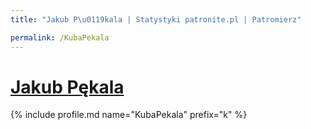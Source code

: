 ```yaml
---
title: "Jakub P\u0119kala | Statystyki patronite.pl | Patromierz"

permalink: /KubaPekala
---
```


# [Jakub Pękala](https://patronite.pl/KubaPekala)

{% include profile.md name="KubaPekala" prefix="k" %}
